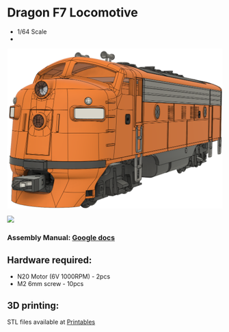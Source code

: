 # Dragon F7 Locomotive
- 1/64 Scale
- 
![](images/F7-Pers.png)

![](images/Dragon-Railway.gif)
### Assembly Manual: [Google docs](https://docs.google.com/presentation/d/1AxjxZsO5vrXmXC-GFSj-jBn4ESSynoftXoCb3mvGecE)
## Hardware required:
- N20 Motor (6V 1000RPM) - 2pcs
- M2 6mm screw - 10pcs
## 3D printing:
STL files available at [Printables](https://www.printables.com/model/346667-f7-locomotive-dragon-railway)


